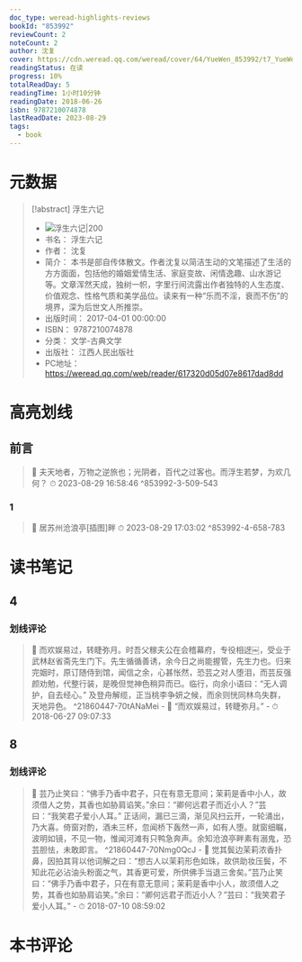 ```yaml
---
doc_type: weread-highlights-reviews
bookId: "853992"
reviewCount: 2
noteCount: 2
author: 沈复
cover: https://cdn.weread.qq.com/weread/cover/64/YueWen_853992/t7_YueWen_853992.jpg
readingStatus: 在读
progress: 10%
totalReadDay: 5
readingTime: 1小时10分钟
readingDate: 2018-06-26
isbn: 9787210074878
lastReadDate: 2023-08-29
tags:
  - book
---
```

# 元数据
> [!abstract] 浮生六记
> - ![ 浮生六记|200](https://cdn.weread.qq.com/weread/cover/64/YueWen_853992/t7_YueWen_853992.jpg)
> - 书名： 浮生六记
> - 作者： 沈复
> - 简介： 本书是部自传体散文。作者沈复以简洁生动的文笔描述了生活的方方面面，包括他的婚姻爱情生活、家庭变故、闲情逸趣、山水游记等。文章浑然天成，独树一帜，字里行间流露出作者独特的人生态度、价值观念、性格气质和美学品位。读来有一种“乐而不淫，衰而不伤”的境界，深为后世文人所推崇。
> - 出版时间： 2017-04-01 00:00:00
> - ISBN： 9787210074878
> - 分类： 文学-古典文学
> - 出版社： 江西人民出版社
> - PC地址：https://weread.qq.com/web/reader/617320d05d07e8617dad8dd

# 高亮划线

## 前言

> 📌 夫天地者，万物之逆旅也；光阴者，百代之过客也。而浮生若梦，为欢几何？ 
> ⏱ 2023-08-29 16:58:46 ^853992-3-509-543

### 1

> 📌 居苏州沧浪亭[插图]畔 
> ⏱ 2023-08-29 17:03:02 ^853992-4-658-783

# 读书笔记

## 4

### 划线评论
> 📌 而欢娱易过，转睫弥月。时吾父稼夫公在会稽幕府，专役相迓￼，受业于武林赵省斋先生门下。先生循循善诱，余今日之尚能握管，先生力也。归来完姻时，原订随侍到馆，闻信之余，心甚怅然，恐芸之对人堕泪，而芸反强颜劝勉，代整行装，是晚但觉神色稍异而已。临行，向余小语曰：“无人调护，自去经心。”
及登舟解缆，正当桃李争妍之候，而余则恍同林鸟失群，天地异色。  ^21860447-70tANaMei
    - 💭 “而欢娱易过，转睫弥月。”
    - ⏱ 2018-06-27 09:07:33
   
## 8

### 划线评论
> 📌 芸乃止笑曰：“佛手乃香中君子，只在有意无意间；茉莉是香中小人，故须借人之势，其香也如胁肩谄笑。”余曰：“卿何远君子而近小人？”芸曰：“我笑君子爱小人耳。”
正话间，漏已三滴，渐见风扫云开，一轮涌出，乃大喜。倚窗对酌，酒未三杯，忽闻桥下轰然一声，如有人堕。就窗细瞩，波明如镜，不见一物，惟闻河滩有只鸭急奔声。余知沧浪亭畔素有溺鬼，恐芸胆怯，未敢即言。  ^21860447-70Nmg0QcJ
    - 💭 觉其鬓边茉莉浓香扑鼻，因拍其背以他词解之曰：“想古人以茉莉形色如珠，故供助妆压鬓，不知此花必沾油头粉面之气，其香更可爱，所供佛手当退三舍矣。”芸乃止笑曰：“佛手乃香中君子，只在有意无意间；茉莉是香中小人，故须借人之势，其香也如胁肩谄笑。”余曰：“卿何远君子而近小人？”芸曰：“我笑君子爱小人耳。”
    - ⏱ 2018-07-10 08:59:02
   
# 本书评论

